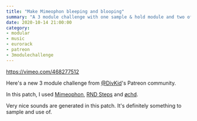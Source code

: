 ```yaml
---
title: "Make Mimeophon bleeping and blooping"
summary: "A 3 module challenge with one sample & hold module and two of your choice"
date: 2020-10-14 21:00:00
category:
- modular
- music
- eurorack
- patreon
- 3modulechallenge
---
```


https://vimeo.com/468277512

Here's a new 3 module challenge from [@DivKid](https://www.twitter.com/DivKid)'s Patreon community.

In this patch, I used [Mimeophon](https://makenoisemusic.com/modules/mimeophon), [RND Steps](https://divkidvideo.com/rnd-step-the-third-divkid-eurorack-module/) and [øchd](https://www.instruomodular.com/product/ochd/).

Very nice sounds are generated in this patch. It's definitely something to sample and use of.
